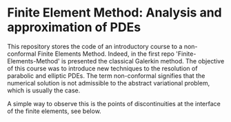 # Finite Element Method: Analysis and approximation of PDEs

This repository stores the code of an introductory course to a non-conformal Finite Elements Method. Indeed, in the first repo 'Finite-Elements-Method' is presented the classical Galerkin method. The objective of this course was to introduce new techniques to the resolution of parabolic and elliptic PDEs. The term non-conformal signifies that the numerical solution is not admissible to the abstract variational problem, which is usually the case.

A simple way to observe this is the points of discontinuities at the interface of the finite elements, see below.
